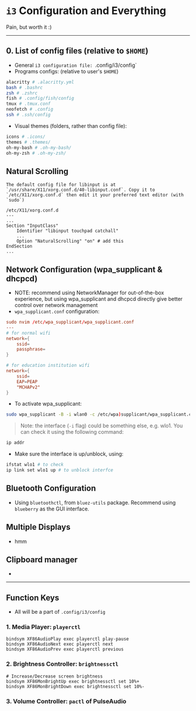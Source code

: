 # `i3` Configuration and Everything

Pain, but worth it :)

---
## 0. List of config files (relative to `$HOME`)
- General `i3 configuration file: `.config/i3/config`
- Programs configs: (relative to user's `$HOME`)
```sh
alacritty # .alacritty.yml
bash # .bashrc
zsh # .zshrc
fish # .config/fish/config
tmux # .tmux.conf
neofetch # .config 
ssh # .ssh/config
```
- Visual themes (folders, rather than config file):
```sh
icons # .icons/
themes # .themes/
oh-my-bash # .oh-my-bash/
oh-my-zsh # .oh-my-zsh/
```

## Natural Scrolling
    The default config file for libinput is at `/usr/share/X11/xorg.conf.d/40-libinput.conf`. Copy it to `/etc/X11/xorg.conf.d` then edit it your preferred text editor (with `sudo`)
```
/etc/X11/xorg.conf.d
---
...
Section "InputClass"
    Identifier "libinput touchpad catchall"
    ...
    Option "NaturalScrolling" "on" # add this
EndSection
...
```

## Network Configuration (wpa\_supplicant & dhcpcd)
- NOTE: recommend using NetworkManager for out-of-the-box experience, but using wpa\_supplicant and dhcpcd directly give better control over network management
- `wpa_supplicant.conf` configuration:
```conf
sudo nvim /etc/wpa_supplicant/wpa_supplicant.conf
---
# for normal wifi
network={
    ssid=
    passphrase=
}

# for education institution wifi
network={
    ssid=
    EAP=PEAP
    "MCHAPv2"
}
```
- To activate wpa_supplicant: 
```sh
sudo wpa_supplicant -B -i wlan0 -c /etc/wpa)supplicant/wpa_supplicant.conf 
```
> Note: the interface (`-i` flag) could be something else, e.g. wlo1. You can check it using the following command:
```sh
ip addr
```

- Make sure the interface is up/unblock, using:
```sh
ifstat wlo1 # to check
ip link set wlo1 up # to unblock interfce
```

## Bluetooth Configuration
- Using `bluetoothctl`, from `bluez-utils` package. Recommend using `blueberry` as the GUI interface.

## Multiple Displays
- hmm

## Clipboard manager
- 


---
## Function Keys
- All will be a part of `.config/i3/config`

### 1. Media Player: `playerctl`
```
bindsym XF86AudioPlay exec playerctl play-pause
bindsym XF86AudioNext exec playerctl next
bindsym XF86AudioPrev exec playerctl previous
```

### 2. Brightness Controller: `brightnessctl`
```
# Increase/Decrease screen brightness
bindsym XF86MonBrightUp exec brightnessctl set 10%+
bindsym XF86MonBrightDown exec brightnessctl set 10%-
```

### 3. Volume Controller: `pactl` of PulseAudio
```

```
